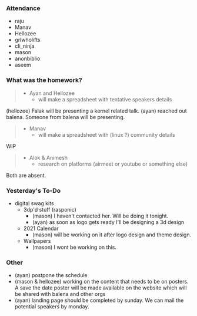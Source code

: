 ### Attendance
  * raju
  * Manav
  * Hellozee
  * grlwholifts
  * cli_ninja
  * mason
  * anonbiblio
  * aseem

### What was the homework?
> - Ayan and Hellozee
>   - will make a spreadsheet with tentative speakers details

(hellozee) Falak will be presenting a kernel related talk.
(ayan) reached out balena. Someone from balena will be presenting.

> - Manav
>   - will make a spreadsheet with (linux ?) community details

WIP

> - Alok & Animesh
>   - research on platforms (airmeet or youtube or something else)

Both are absent.

### Yesterday's To-Do
- digital swag kits
  - 3dp'd stuff (rasponic)
    - (mason) I haven't contacted her. Will be doing it tonight.
    - (ayan) as soon as logo gets ready I'll be designing a 3d design
  - 2021 Calendar
    - (mason) will be working on it after logo design and theme design.
  - Wallpapers
    - (mason) I wont be working on this.

### Other
- (ayan) postpone the schedule
- (mason & hellozee) working on the content that needs to be on posters. A save the date poster will be made available on the website which will be shared with balena and other orgs
- (ayan) landing page should be completed by sunday. We can mail the potential speakers by monday.

